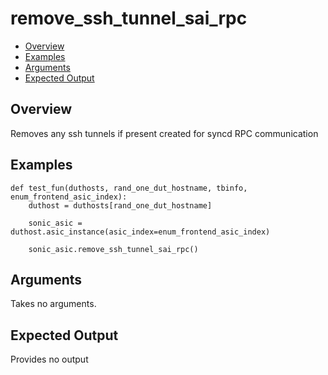 # remove_ssh_tunnel_sai_rpc

- [Overview](#overview)
- [Examples](#examples)
- [Arguments](#arguments)
- [Expected Output](#expected-output)

## Overview
Removes any ssh tunnels if present created for syncd RPC communication

## Examples
```
def test_fun(duthosts, rand_one_dut_hostname, tbinfo, enum_frontend_asic_index):
    duthost = duthosts[rand_one_dut_hostname]

    sonic_asic = duthost.asic_instance(asic_index=enum_frontend_asic_index)

    sonic_asic.remove_ssh_tunnel_sai_rpc()
```

## Arguments
Takes no arguments.

## Expected Output
Provides no output
